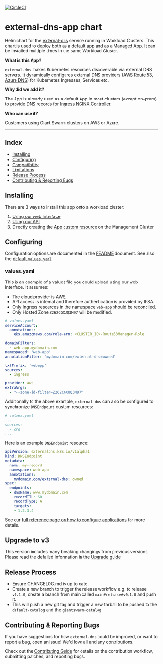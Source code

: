[![CircleCI](https://circleci.com/gh/giantswarm/external-dns-app.svg?style=svg)](https://circleci.com/gh/giantswarm/external-dns-app)

# external-dns-app chart

Helm chart for the [external-dns](https://github.com/kubernetes-sigs/external-dns) service running in Workload
Clusters. This chart is used to deploy both as a default app and as a Managed App.
It can be installed multiple times in the same Workload Cluster.

**What is this App?**

`external-dns` makes Kubernetes resources discoverable via external DNS servers. It dynamically configures external DNS providers ([AWS Route 53](https://aws.amazon.com/route53/), [Azure DNS](https://learn.microsoft.com/en-us/azure/dns/)) for Kubernetes Ingresses, Services etc.

**Why did we add it?**

The App is already used as a default App in most clusters (except on-prem) to provide DNS records for [Ingress NGINX Controller](https://github.com/giantswarm/ingress-nginx-app).

**Who can use it?**

Customers using Giant Swarm clusters on AWS or Azure.

---

## Index
- [Installing](#installing)
- [Configuring](#configuring)
- [Compatibility](#compatibility)
- [Limitations](#limitations)
- [Release Process](#release-process)
- [Contributing & Reporting Bugs](#contributing--reporting-bugs)

## Installing

There are 3 ways to install this app onto a workload cluster:

1. [Using our web interface](https://docs.giantswarm.io/reference/web-interface/app-catalog/)
2. [Using our API](https://docs.giantswarm.io/api/#operation/createClusterAppV5)
3. Directly creating the [App custom resource](https://docs.giantswarm.io/use-the-api/management-api/crd/apps.application.giantswarm.io/) on the Management Cluster

## Configuring

Configuration options are documented in the [README](https://github.com/giantswarm/external-dns-app/blob/main/helm/external-dns-app/README.md)
document. See also the [default `values.yaml`](https://github.com/giantswarm/external-dns-app/blob/main/helm/external-dns-app/values.yaml)

### values.yaml

This is an example of a values file you could upload using our web interface. It assumes:

- The cloud provider is AWS.
- API access is internal and therefore authentication is provided by IRSA.
- Only Ingress resources in the namespace `web-app` should be reconciled.
- Only Hosted Zone `Z262CGXUQ3M97` will be modified.

```yaml
# values.yaml
serviceAccount:
  annotations:
    eks.amazonaws.com/role-arn: <CLUSTER_ID>-Route53Manager-Role

domainFilters:
  - web-app.mydomain.com
namespaced: 'web-app'
annotationFilter: "mydomain.com/external-dns=owned"

txtPrefix: 'webapp'
sources:
  - ingress

provider: aws
extraArgs:
  - "--zone-id-filter=Z262CGXUQ3M97"
```

Additionally to the above example, `external-dns` can also be configured to synchronize `DNSEndpoint` custom resources:

```yaml
# values.yaml
...
sources:
  - crd
...
```

Here is an example `DNSEndpoint` resource:

```yaml
apiVersion: externaldns.k8s.io/v1alpha1
kind: DNSEndpoint
metadata:
  name: my-record
  namespace: web-app
  annotations:
    mydomain.com/external-dns: owned
spec:
  endpoints:
  - dnsName: www.mydomain.com
    recordTTL: 60
    recordType: A
    targets:
    - 1.2.3.4
```

See our [full reference page on how to configure applications](https://docs.giantswarm.io/reference/app-configuration/) for more details.

## Upgrade to v3

This version includes many breaking changings from previous versions. Please read the defailed information in the [Upgrade guide](https://github.com/giantswarm/external-dns-app/blob/main/docs/upgrading.md)

## Release Process

* Ensure CHANGELOG.md is up to date.
* Create a new branch to trigger the release workflow e.g. to release `v0.1.0`,
create a branch from main called `main#release#v0.1.0` and push it.
* This will push a new git tag and trigger a new tarball to be pushed to the
`default-catalog` and the `giantswarm-catalog`

## Contributing & Reporting Bugs
If you have suggestions for how `external-dns` could be improved, or want to report a bug, open an issue! We'd love all and any contributions. 

Check out the [Contributing Guide](CONTRIBUTING.md) for details on the contribution workflow, submitting patches, and reporting bugs.

[app-operator]: https://github.com/giantswarm/app-operator
[default-catalog]: https://github.com/giantswarm/default-catalog
[default-test-catalog]: https://github.com/giantswarm/default-test-catalog
[external-dns]: https://github.com/kubernetes-incubator/external-dns
[giantswarm-catalog]: https://github.com/giantswarm/giantswarm-catalog
[giantswarm-test-catalog]: https://github.com/giantswarm/giantswarm-test-catalog
